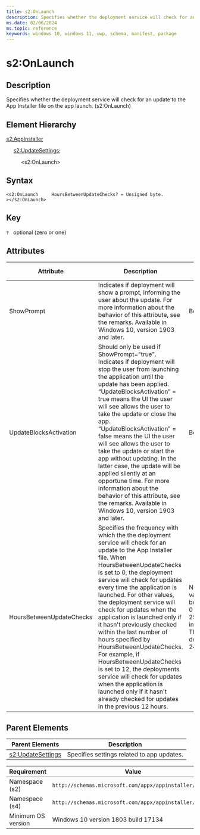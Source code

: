 ```yaml
---
title: s2:OnLaunch
description: Specifies whether the deployment service will check for an update to the App Installer file on the app launch. (s2:OnLaunch)
ms.date: 02/06/2024
ms.topic: reference
keywords: windows 10, windows 11, uwp, schema, manifest, package 
---
```


# s2:OnLaunch

## Description

Specifies whether the deployment service will check for an update to the App Installer file on the app launch. (s2:OnLaunch)

## Element Hierarchy

[s2:AppInstaller](element-s2-appinstaller.md)

&nbsp;&nbsp;&nbsp;&nbsp; [s2:UpdateSettings](element-s2-updatesettings.md);

&nbsp;&nbsp;&nbsp;&nbsp; &nbsp;&nbsp;&nbsp;&nbsp;  &lt;s2:OnLaunch&gt;

## Syntax

```syntax
<s2:OnLaunch     HoursBetweenUpdateChecks? = Unsigned byte.
></s2:OnLaunch>
```

## Key
`?`    optional (zero or one) 


## Attributes

| Attribute | Description | Data type | Required |
| -----------| -------------| -----------| ----------|
| ShowPrompt | Indicates if deployment will show a prompt, informing the user about the update. For more information about the behavior of this attribute, see the remarks. Available in Windows 10, version 1903 and later. | Boolean.| No |
| UpdateBlocksActivation | Should only be used if ShowPrompt="true". Indicates if deployment will stop the user from launching the application until the update has been applied. “UpdateBlocksActivation” = true means the UI the user will see allows the user to take the update or close the app. “UpdateBlocksActivation” = false means the UI the user will see allows the user to take the update or start the app without updating. In the latter case, the update will be applied silently at an opportune time. For more information about the behavior of this attribute, see the remarks. Available in Windows 10, version 1903 and later. | Boolean.| No |
| HoursBetweenUpdateChecks | Specifies the frequency with which the the deployment service will check for an update to the App Installer file. When HoursBetweenUpdateChecks is set to 0, the deployment service will check for updates every time the application is launched. For other values, the deployment service will check for updates when the application is launched only if it hasn't previously checked within the last number of hours specified by HoursBetweenUpdateChecks. For example, if HoursBetweenUpdateChecks is set to 12, the deployments service will check for updates when the application is launched only if it hasn't already checked for updates in the previous 12 hours. | Numeric values between 0 and 255 inclusive. The default is 24.| No |

## Parent Elements

| Parent Elements | Description |
|-----------------|-------------|
| [s2:UpdateSettings](element-s2-updatesettings.md) | Specifies settings related to app updates. |



| Requirement | Value |
| ---------------| -------------------------------------------------------------|
| Namespace (s2) | `http://schemas.microsoft.com/appx/appinstaller/2017/2` |
| Namespace (s4) | `http://schemas.microsoft.com/appx/appinstaller/2021` |
| Minimum OS version | Windows 10 version 1803 build 17134 |

